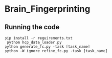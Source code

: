 # Brain_Fingerprinting

## Running the code

``` pip install -r requirements.txt ```
<br>
``` python hcp_data_loader.py```
<br>
``` python generate_fc.py -task [task_name] ```
<br> 
``` python -W ignore refine_fc.py -task [task_name] ```


